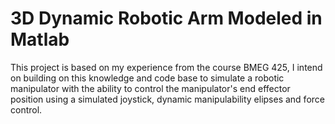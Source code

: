 # 3D Dynamic Robotic Arm Modeled in Matlab

This project is based on my experience from the course BMEG 425, I intend on building on this knowledge and code base to simulate a robotic manipulator with the ability to control the manipulator's end effector position using a simulated joystick, dynamic manipulability elipses and force control.
 
